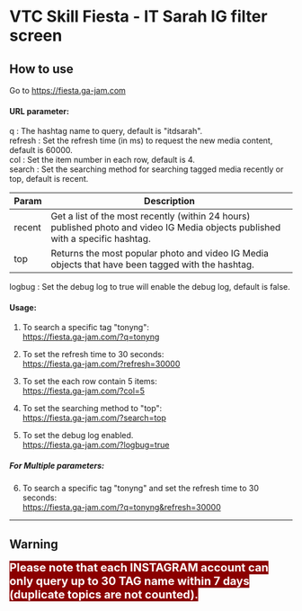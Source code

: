 # VTC Skill Fiesta - IT Sarah IG filter screen

## How to use

Go to https://fiesta.ga-jam.com

#### URL parameter:
q : The hashtag name to query, default is "itdsarah".<br>
refresh : Set the refresh time (in ms) to request the new media content, default is 60000.<br>
col : Set the item number in each row, default is 4.<br>
search : Set the searching method for searching tagged media recently or top, default is recent.

| Param  | Description                                                                                                                     |
|--------|---------------------------------------------------------------------------------------------------------------------------------|
| recent | Get a list of the most recently (within 24 hours) published photo and video IG Media objects published with a specific hashtag. |
| top    | Returns the most popular photo and video IG Media objects that have been tagged with the hashtag.                               |


logbug : Set the debug log to true will enable the debug log, default is false. 

#### Usage: 
1. To search a specific tag "tonyng":<br>https://fiesta.ga-jam.com/?q=tonyng
2. To set the refresh time to 30 seconds:<br>https://fiesta.ga-jam.com/?refresh=30000
3. To set the each row contain 5 items:<br>https://fiesta.ga-jam.com/?col=5
4. To set the searching method to "top":<br>https://fiesta.ga-jam.com/?search=top

5. To set the debug log enabled. <br>https://fiesta.ga-jam.com/?logbug=true

##### For Multiple parameters:
6. To search a specific tag "tonyng" and set the refresh time to 30 seconds:<br>https://fiesta.ga-jam.com/?q=tonyng&refresh=30000
<hr>

## Warning
<span style="background-color:darkred; color:white; font-weight:bold; font-size:20px;">Please note that each INSTAGRAM account can only query up to 30 TAG name within 7 days (duplicate topics are not counted).</span>
